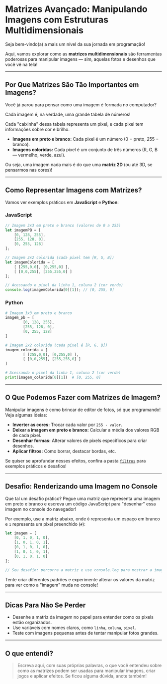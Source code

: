 # Matrizes Avançado: Manipulando Imagens com Estruturas Multidimensionais

Seja bem-vindo(a) a mais um nível da sua jornada em programação!

Aqui, vamos explorar como as **matrizes multidimensionais** são ferramentas poderosas para manipular imagens — sim, aquelas fotos e desenhos que você vê na tela!

---

## Por Que Matrizes São Tão Importantes em Imagens?

Você já parou para pensar como uma imagem é formada no computador?

Cada imagem é, na verdade, uma grande tabela de números!

Cada "caixinha" dessa tabela representa um pixel, e cada pixel tem informações sobre cor e brilho.

- **Imagens em preto e branco:** Cada pixel é um número (0 = preto, 255 = branco).
- **Imagens coloridas:** Cada pixel é um conjunto de três números (R, G, B — vermelho, verde, azul).

Ou seja, uma imagem nada mais é do que uma **matriz 2D** (ou até 3D, se pensarmos nas cores)!

---

## Como Representar Imagens com Matrizes?

Vamos ver exemplos práticos em **JavaScript** e **Python**:

### JavaScript

```js
// Imagem 3x3 em preto e branco (valores de 0 a 255)
let imagemPB = [
    [0, 128, 255],
    [255, 128, 0],
    [0, 255, 128]
];

// Imagem 2x2 colorida (cada pixel tem [R, G, B])
let imagemColorida = [
    [ [255,0,0], [0,255,0] ],
    [ [0,0,255], [255,255,0] ]
];

// Acessando o pixel da linha 1, coluna 2 (cor verde)
console.log(imagemColorida[0][1]); // [0, 255, 0]
```

### Python

```python
# Imagem 3x3 em preto e branco
imagem_pb = [
        [0, 128, 255],
        [255, 128, 0],
        [0, 255, 128]
]

# Imagem 2x2 colorida (cada pixel é [R, G, B])
imagem_colorida = [
        [ [255,0,0], [0,255,0] ],
        [ [0,0,255], [255,255,0] ]
]

# Acessando o pixel da linha 1, coluna 2 (cor verde)
print(imagem_colorida[0][1])  # [0, 255, 0]
```

---

## O Que Podemos Fazer com Matrizes de Imagem?

Manipular imagens é como brincar de editor de fotos, só que programando! Veja algumas ideias:

- **Inverter as cores:** Trocar cada valor por `255 - valor`.
- **Deixar a imagem em preto e branco:** Calcular a média dos valores RGB de cada pixel.
- **Desenhar formas:** Alterar valores de pixels específicos para criar desenhos.
- **Aplicar filtros:** Como borrar, destacar bordas, etc.

Se quiser se aprofundar nesses efeitos, confira a pasta [`filtros`](./filtros/README.md) para exemplos práticos e desafios!

---

## Desafio: Renderizando uma Imagem no Console

Que tal um desafio prático? Pegue uma matriz que representa uma imagem em preto e branco e escreva um código JavaScript para "desenhar" essa imagem no console do navegador!

Por exemplo, use a matriz abaixo, onde `0` representa um espaço em branco e `1` representa um pixel preenchido (`#`):

```js
let imagem = [
    [0, 1, 0, 1, 0],
    [1, 0, 1, 0, 1],
    [0, 1, 0, 1, 0],
    [1, 0, 1, 0, 1],
    [0, 1, 0, 1, 0]
];

// Seu desafio: percorra a matriz e use console.log para mostrar a imagem no console, usando "#" para 1 e " " para 0.
```

Tente criar diferentes padrões e experimente alterar os valores da matriz para ver como a "imagem" muda no console!

---

## Dicas Para Não Se Perder

- Desenhe a matriz da imagem no papel para entender como os pixels estão organizados.
- Use variáveis com nomes claros, como `linha`, `coluna`, `pixel`.
- Teste com imagens pequenas antes de tentar manipular fotos grandes.

---

## O que entendi?

> Escreva aqui, com suas próprias palavras, o que você entendeu sobre como as matrizes podem ser usadas para manipular imagens, criar jogos e aplicar efeitos. Se ficou alguma dúvida, anote também!
